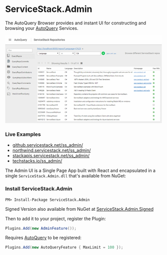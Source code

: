 # ServiceStack.Admin

The AutoQuery Browser provides and instant UI for constructing and browsing your 
[AutoQuery](https://github.com/ServiceStack/ServiceStack/wiki/Auto-Query) Services. 

[![](https://raw.githubusercontent.com/ServiceStack/Admin/master/img/query-default-values.png)](http://github.servicestack.net/ss_admin/autoquery)

### Live Examples

- [github.servicestack.net/ss_admin/](http://github.servicestack.net/ss_admin/autoquery)
- [northwind.servicestack.net/ss_admin/](http://northwind.servicestack.net/ss_admin/autoquery)
- [stackapis.servicestack.net/ss_admin/](http://stackapis.servicestack.net/ss_admin/autoquery)
- [techstacks.io/ss_admin/](http://techstacks.io/ss_admin/autoquery)

The Admin UI is a Single Page App built with React and encapsulated in a single `ServiceStack.Admin.dll` 
that's available from NuGet:

### Install ServiceStack.Admin

    PM> Install-Package ServiceStack.Admin

Signed Version also available from NuGet at [ServiceStack.Admin.Signed](nuget.org/packages/ServiceStack.Admin.Signed)
    
Then to add it to your project, register the Plugin:

```csharp
Plugins.Add(new AdminFeature());
```

Requires [AutoQuery](https://github.com/ServiceStack/ServiceStack/wiki/Auto-Query) to be registered:

```csharp
Plugins.Add(new AutoQueryFeature { MaxLimit = 100 });
```
